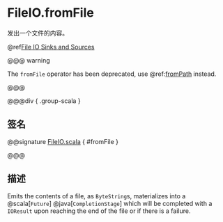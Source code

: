 # FileIO.fromFile

发出一个文件的内容。

@ref[File IO Sinks and Sources](../index.md#file-io-sinks-and-sources)

@@@ warning

The `fromFile` operator has been deprecated, use @ref:[fromPath](./fromPath.md) instead. 

@@@

@@@div { .group-scala }

## 签名

@@signature [FileIO.scala](/akka-stream/src/main/scala/akka/stream/scaladsl/FileIO.scala) { #fromFile }

@@@

## 描述

Emits the contents of a file, as `ByteString`s, materializes into a @scala[`Future`] @java[`CompletionStage`] which will be completed with
a `IOResult` upon reaching the end of the file or if there is a failure.

